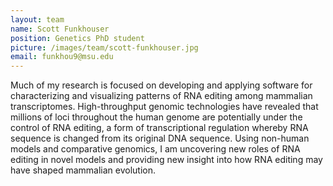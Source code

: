 ```yaml
---
layout: team
name: Scott Funkhouser
position: Genetics PhD student
picture: /images/team/scott-funkhouser.jpg
email: funkhou9@msu.edu
---
```


Much of my research is focused on developing and applying software for
characterizing and visualizing patterns of RNA editing among mammalian
transcriptomes. High-throughput genomic technologies have revealed that millions
of loci throughout the human genome are potentially under the control of RNA
editing, a form of transcriptional regulation whereby RNA sequence is changed
from its original DNA sequence. Using non-human models and comparative genomics,
I am uncovering new roles of RNA editing in novel models and providing new
insight into how RNA editing may have shaped mammalian evolution.
